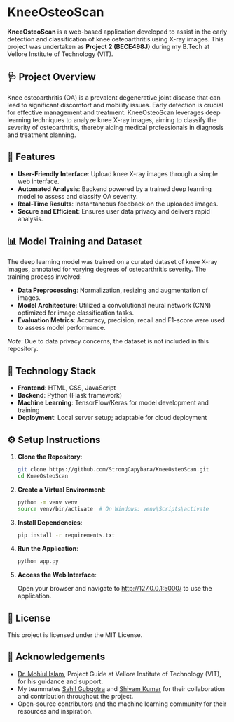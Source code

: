 # KneeOsteoScan

**KneeOsteoScan** is a web-based application developed to assist in the early detection and classification of knee osteoarthritis using X-ray images. This project was undertaken as **Project 2 (BECE498J)** during my B.Tech at Vellore Institute of Technology (VIT).

## 🩺 Project Overview

Knee osteoarthritis (OA) is a prevalent degenerative joint disease that can lead to significant discomfort and mobility issues. Early detection is crucial for effective management and treatment. KneeOsteoScan leverages deep learning techniques to analyze knee X-ray images, aiming to classify the severity of osteoarthritis, thereby aiding medical professionals in diagnosis and treatment planning.

## 🚀 Features

- **User-Friendly Interface**: Upload knee X-ray images through a simple web interface.
- **Automated Analysis**: Backend powered by a trained deep learning model to assess and classify OA severity.
- **Real-Time Results**: Instantaneous feedback on the uploaded images.
- **Secure and Efficient**: Ensures user data privacy and delivers rapid analysis.

## 📊 Model Training and Dataset
The deep learning model was trained on a curated dataset of knee X-ray images, annotated for varying degrees of osteoarthritis severity. The training process involved:

- **Data Preprocessing**: Normalization, resizing and augmentation of images.
- **Model Architecture**: Utilized a convolutional neural network (CNN) optimized for image classification tasks.
- **Evaluation Metrics**: Accuracy, precision, recall and F1-score were used to assess model performance.

*Note*: Due to data privacy concerns, the dataset is not included in this repository.


## 🧠 Technology Stack

- **Frontend**: HTML, CSS, JavaScript
- **Backend**: Python (Flask framework)
- **Machine Learning**: TensorFlow/Keras for model development and training
- **Deployment**: Local server setup; adaptable for cloud deployment

## ⚙️ Setup Instructions

1. **Clone the Repository**:
   ```bash
   git clone https://github.com/StrongCapybara/KneeOsteoScan.git
   cd KneeOsteoScan

2. **Create a Virtual Environment**:
   ```bash
   python -m venv venv
   source venv/bin/activate  # On Windows: venv\Scripts\activate

3. **Install Dependencies**:
   ```bash
   pip install -r requirements.txt

4. **Run the Application**:
   ```bash
   python app.py

5. **Access the Web Interface**:

    Open your browser and navigate to http://127.0.0.1:5000/ to use the application.


## 📄 License
This project is licensed under the MIT License.

## 🙏 Acknowledgements

- [Dr. Mohiul Islam](https://www.linkedin.com/in/dr-mohiul-islam-81604070/), Project Guide at Vellore Institute of Technology (VIT), for his guidance and support.
- My teammates [Sahil Gubgotra](https://www.linkedin.com/in/sahil-gubgotra-902555225/) and [Shivam Kumar](https://www.linkedin.com/in/shivam-kumar-a7349621a/) for their collaboration and contribution throughout the project.
- Open-source contributors and the machine learning community for their resources and inspiration.
